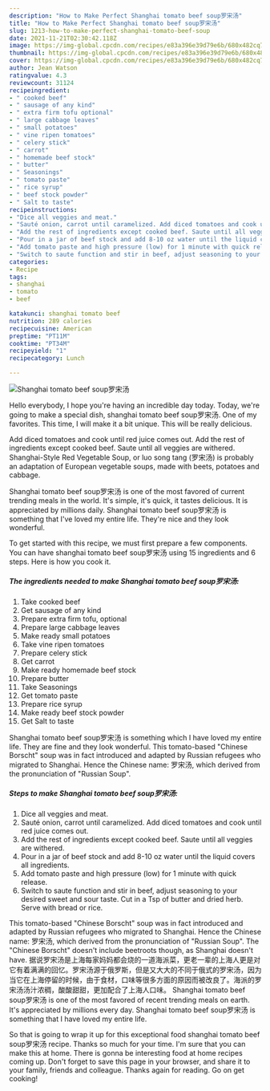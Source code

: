 ```yaml
---
description: "How to Make Perfect Shanghai tomato beef soup罗宋汤"
title: "How to Make Perfect Shanghai tomato beef soup罗宋汤"
slug: 1213-how-to-make-perfect-shanghai-tomato-beef-soup
date: 2021-11-21T02:30:42.118Z
image: https://img-global.cpcdn.com/recipes/e83a396e39d79e6b/680x482cq70/shanghai-tomato-beef-soup罗宋汤-recipe-main-photo.jpg
thumbnail: https://img-global.cpcdn.com/recipes/e83a396e39d79e6b/680x482cq70/shanghai-tomato-beef-soup罗宋汤-recipe-main-photo.jpg
cover: https://img-global.cpcdn.com/recipes/e83a396e39d79e6b/680x482cq70/shanghai-tomato-beef-soup罗宋汤-recipe-main-photo.jpg
author: Jean Watson
ratingvalue: 4.3
reviewcount: 31124
recipeingredient:
- " cooked beef"
- " sausage of any kind"
- " extra firm tofu optional"
- " large cabbage leaves"
- " small potatoes"
- " vine ripen tomatoes"
- " celery stick"
- " carrot"
- " homemade beef stock"
- " butter"
- " Seasonings"
- " tomato paste"
- " rice syrup"
- " beef stock powder"
- " Salt to taste"
recipeinstructions:
- "Dice all veggies and meat."
- "Sauté onion, carrot until caramelized. Add diced tomatoes and cook until red juice comes out."
- "Add the rest of ingredients except cooked beef. Saute until all veggies are withered."
- "Pour in a jar of beef stock and add 8-10 oz water until the liquid covers all ingredients."
- "Add tomato paste and high pressure (low) for 1 minute with quick release."
- "Switch to saute function and stir in beef, adjust seasoning to your desired sweet and sour taste. Cut in a Tsp of butter and dried herb. Serve with bread or rice."
categories:
- Recipe
tags:
- shanghai
- tomato
- beef

katakunci: shanghai tomato beef 
nutrition: 289 calories
recipecuisine: American
preptime: "PT11M"
cooktime: "PT34M"
recipeyield: "1"
recipecategory: Lunch

---
```



![Shanghai tomato beef soup罗宋汤](https://img-global.cpcdn.com/recipes/e83a396e39d79e6b/680x482cq70/shanghai-tomato-beef-soup罗宋汤-recipe-main-photo.jpg)

Hello everybody, I hope you're having an incredible day today. Today, we're going to make a special dish, shanghai tomato beef soup罗宋汤. One of my favorites. This time, I will make it a bit unique. This will be really delicious.

Add diced tomatoes and cook until red juice comes out. Add the rest of ingredients except cooked beef. Saute until all veggies are withered. Shanghai-Style Red Vegetable Soup, or luo song tang (罗宋汤) is probably an adaptation of European vegetable soups, made with beets, potatoes and cabbage.

Shanghai tomato beef soup罗宋汤 is one of the most favored of current trending meals in the world. It's simple, it's quick, it tastes delicious. It is appreciated by millions daily. Shanghai tomato beef soup罗宋汤 is something that I've loved my entire life. They're nice and they look wonderful.


To get started with this recipe, we must first prepare a few components. You can have shanghai tomato beef soup罗宋汤 using 15 ingredients and 6 steps. Here is how you cook it.

<!--inarticleads1-->

##### The ingredients needed to make Shanghai tomato beef soup罗宋汤:

1. Take  cooked beef
1. Get  sausage of any kind
1. Prepare  extra firm tofu, optional
1. Prepare  large cabbage leaves
1. Make ready  small potatoes
1. Take  vine ripen tomatoes
1. Prepare  celery stick
1. Get  carrot
1. Make ready  homemade beef stock
1. Prepare  butter
1. Take  Seasonings
1. Get  tomato paste
1. Prepare  rice syrup
1. Make ready  beef stock powder
1. Get  Salt to taste


Shanghai tomato beef soup罗宋汤 is something which I have loved my entire life. They are fine and they look wonderful. This tomato-based &#34;Chinese Borscht&#34; soup was in fact introduced and adapted by Russian refugees who migrated to Shanghai. Hence the Chinese name: 罗宋汤, which derived from the pronunciation of &#34;Russian Soup&#34;. 

<!--inarticleads2-->

##### Steps to make Shanghai tomato beef soup罗宋汤:

1. Dice all veggies and meat.
1. Sauté onion, carrot until caramelized. Add diced tomatoes and cook until red juice comes out.
1. Add the rest of ingredients except cooked beef. Saute until all veggies are withered.
1. Pour in a jar of beef stock and add 8-10 oz water until the liquid covers all ingredients.
1. Add tomato paste and high pressure (low) for 1 minute with quick release.
1. Switch to saute function and stir in beef, adjust seasoning to your desired sweet and sour taste. Cut in a Tsp of butter and dried herb. Serve with bread or rice.


This tomato-based &#34;Chinese Borscht&#34; soup was in fact introduced and adapted by Russian refugees who migrated to Shanghai. Hence the Chinese name: 罗宋汤, which derived from the pronunciation of &#34;Russian Soup&#34;. The &#34;Chinese Borscht&#34; doesn&#39;t include beetroots though, as Shanghai doesn&#39;t have. 据说罗宋汤是上海每家妈妈都会烧的一道海派菜，更老一辈的上海人更是对它有着满满的回忆。罗宋汤源于俄罗斯，但是又大大的不同于俄式的罗宋汤，因为当它在上海停留的时候，由于食材，口味等很多方面的原因而被改良了。海派的罗宋汤汤汁浓稠，酸酸甜甜，更加配合了上海人口味。 Shanghai tomato beef soup罗宋汤 is one of the most favored of recent trending meals on earth. It&#39;s appreciated by millions every day. Shanghai tomato beef soup罗宋汤 is something that I have loved my entire life. 

So that is going to wrap it up for this exceptional food shanghai tomato beef soup罗宋汤 recipe. Thanks so much for your time. I'm sure that you can make this at home. There is gonna be interesting food at home recipes coming up. Don't forget to save this page in your browser, and share it to your family, friends and colleague. Thanks again for reading. Go on get cooking!
